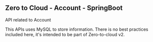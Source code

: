 ## Zero to Cloud - Account - SpringBoot

API related to Account

This APIs uses MySQL to store information. There is no best practices included here, it's intended to be part of Zero-to-cloud v2.
